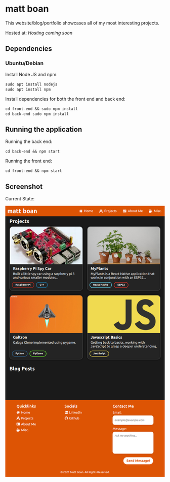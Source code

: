 # matt boan

This website/blog/portfolio showcases all of my most interesting projects.

Hosted at: _Hosting coming soon_

## Dependencies

### Ubuntu/Debian

Install Node JS and npm:

```
sudo apt install nodejs
sudo apt install npm
```

Install dependencies for both the front end and back end:

```
cd front-end && sudo npm install
cd back-end sudo npm install
```

## Running the application

Running the back end:

```
cd back-end && npm start
```

Running the front end:

```
cd front-end && npm start
```

## Screenshot

Current State:

<img src="img/ipad.png">
